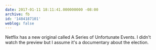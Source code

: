 ```yaml
---
date: 2017-01-11 18:11:41.000000000 -08:00
archive: fb
id: '1484187101'
weblog: false
---
```


Netflix has a new original called A Series of Unfortunate Events. I didn't watch the preview but I assume it's a documentary about the election.
